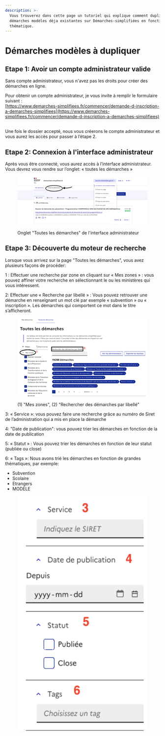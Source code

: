 ```yaml
---
description: >-
  Vous trouverez dans cette page un tutoriel qui explique comment dupliquer des
  démarches modèles déja existantes sur Démarches-simplifiées en fonction d'une
  thématique.
---
```


# Démarches modèles à dupliquer

## Etape 1: Avoir un compte administrateur valide

Sans compte administrateur, vous n'avez pas les droits pour créer des démarches en ligne.

Pour obtenir un compte administrateur, je vous invite à remplir le formulaire suivant :\
[https://www.demarches-simplifiees.fr/commencer/demande-d-inscription-a-demarches-simplifiees](https://www.demarches-simplifiees.fr/commencer/demande-d-inscription-a-demarches-simplifiees)

\
Une fois le dossier accepté, nous vous créerons le compte administrateur et vous aurez les accès pour passer à l’étape 2.&#x20;

## Etape 2: Connexion à l'interface administrateur

Après vous être connecté, vous aurez accès à l’interface administrateur. Vous devrez vous rendre sur l’onglet: « toutes les démarches »

<figure><img src="../.gitbook/assets/Etape 2.png" alt=""><figcaption><p>Onglet "Toutes les démarches" de l'interface administrateur </p></figcaption></figure>

## Etape 3: Découverte du moteur de recherche

Lorsque vous arrivez sur la page "Toutes les démarches", vous avez plusieurs façons de procéder:

1 : Effectuer une recherche par zone en cliquant sur « Mes zones » : vous pouvez affiner votre recherche en sélectionnant le ou les ministères qui vous intéressent.

2: Effectuer une « Recherche par libellé » : Vous pouvez retrouver une démarche en renseignant un mot clé par exemple « subvention » ou « inscription ». Les démarches qui comportent ce mot dans le titre s’afficheront.

<figure><img src="../.gitbook/assets/Etape 3.png" alt=""><figcaption><p>(1) "Mes zones", (2) "Rechercher des démarches par libellé"</p></figcaption></figure>

3: « Service »: vous pouvez faire une recherche grâce au numéro de Siret de l’administration qui a mis en place la démarche

4: "Date de publication": vous pouvez trier les démarches en fonction de la date de publication

5: « Statut » : Vous pouvez trier les démarches en fonction de leur statut (publiée ou close)

6: « Tags »: Nous avons trié les démarches en fonction de grandes thématiques, par exemple:

* Subvention
* Scolaire
* Etrangers
* MODELE&#x20;



<figure><img src="../.gitbook/assets/Etape 3 bis.png" alt=""><figcaption></figcaption></figure>
